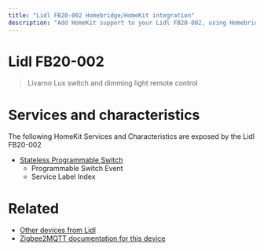 ```yaml
---
title: "Lidl FB20-002 Homebridge/HomeKit integration"
description: "Add HomeKit support to your Lidl FB20-002, using Homebridge, Zigbee2MQTT and homebridge-z2m."
---
```

<!---
This file has been GENERATED using src/docgen/docgen.ts
DO NOT EDIT THIS FILE MANUALLY!
-->
# Lidl FB20-002
> Livarno Lux switch and dimming light remote control


# Services and characteristics
The following HomeKit Services and Characteristics are exposed by
the Lidl FB20-002

* [Stateless Programmable Switch](../../action.md)
  * Programmable Switch Event
  * Service Label Index


# Related
* [Other devices from Lidl](../index.md#lidl)
* [Zigbee2MQTT documentation for this device](https://www.zigbee2mqtt.io/devices/FB20-002.html)